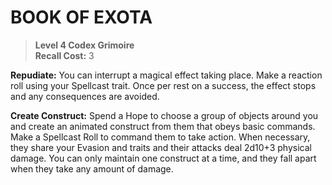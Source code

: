 ﻿# BOOK OF EXOTA

> **Level 4 Codex Grimoire**  
> **Recall Cost:** 3

**Repudiate:** You can interrupt a magical effect taking place. Make a reaction roll using your Spellcast trait. Once per rest on a success, the effect stops and any consequences are avoided.

**Create Construct:** Spend a Hope to choose a group of objects around you and create an animated construct from them that obeys basic commands. Make a Spellcast Roll to command them to take action. When necessary, they share your Evasion and traits and their attacks deal 2d10+3 physical damage. You can only maintain one construct at a time, and they fall apart when they take any amount of damage.
